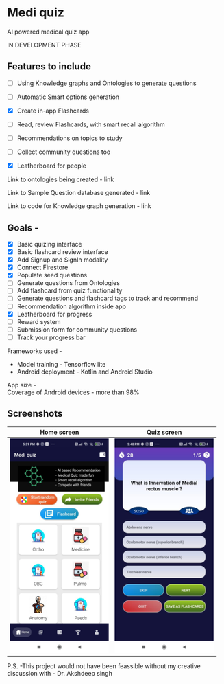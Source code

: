 # Medi quiz    

AI powered medical quiz app

IN DEVELOPMENT PHASE

## Features to include
- [ ] Using Knowledge graphs and Ontologies to generate questions
- [ ] Automatic Smart options generation
- [x] Create in-app Flashcards
- [ ] Read, review Flashcards, with smart recall algorithm
- [ ] Recommendations on topics to study
- [ ] Collect community questions too
- [x] Leatherboard for people


Link to ontologies being created -  link

Link to Sample Question database generated - link

Link to code for Knowledge graph generation - link


## Goals - 
- [x] Basic quizing interface
- [x] Basic flashcard review interface
- [x] Add Signup and SignIn modality
- [x] Connect Firestore
- [x] Populate seed questions
- [ ] Generate questions from Ontologies
- [ ] Add flashcard from quiz functionality
- [ ] Generate questions and flashcard tags to track and recommend
- [ ] Recommendation algorithm inside app
- [x] Leatherboard for progress
- [ ] Reward system 
- [ ] Submission form for community questions
- [ ] Track your progress bar

Frameworks used - 
- Model training - Tensorflow lite
- Android deployment - Kotlin and Android Studio

App size -  
Coverage of Android devices - more than 98% 


## Screenshots
| Home screen                  |  Quiz screen | 
| :---:                     |     :---:      |   
| <img src="images/screenshot_04.jpeg" alt="Home screen" height=500 /> | <img src="images/screenshot_03.jpeg" alt="Quiz screen" height=500/>   |


P.S. -This project would not have been feassible without my creative discussion with - Dr. Akshdeep singh
